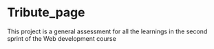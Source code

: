 # Tribute_page
This project is a general assessment for all the learnings in the second sprint of the Web development course
